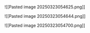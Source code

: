 ![[Pasted image 20250323054625.png]]

![[Pasted image 20250323054644.png]]

![[Pasted image 20250323054700.png]]